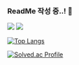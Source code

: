 ### ReadMe 작성 중..! 🌱

<img src="https://img.shields.io/badge/C언어-A8B9CC?style=flat&logo=c&logoColor=white"/>
<img src="https://img.shields.io/badge/HTML5-E34F26?style=flat&logo=html5&logoColor=white"/>

<!-- 사용한 언어 통계 -->
[![Top Langs](https://github-readme-stats.vercel.app/api/top-langs/?username=rudejr&layout=compact)](https://github.com/rudejr/github-readme-stats)

<!-- 백준 티어 연동 -->
[![Solved.ac Profile](http://mazassumnida.wtf/api/v2/generate_badge?boj=g_de0k)](https://solved.ac/g_de0k)

<!--
**rudejr/rudejr** is a ✨ _special_ ✨ repository because its `README.md` (this file) appears on your GitHub profile.

Here are some ideas to get you started:

- 🔭 I’m currently working on ...
- 🌱 I’m currently learning ...
- 👯 I’m looking to collaborate on ...
- 🤔 I’m looking for help with ...
- 💬 Ask me about ...
- 📫 How to reach me: ...
- 😄 Pronouns: ...
- ⚡ Fun fact: ...
-->
